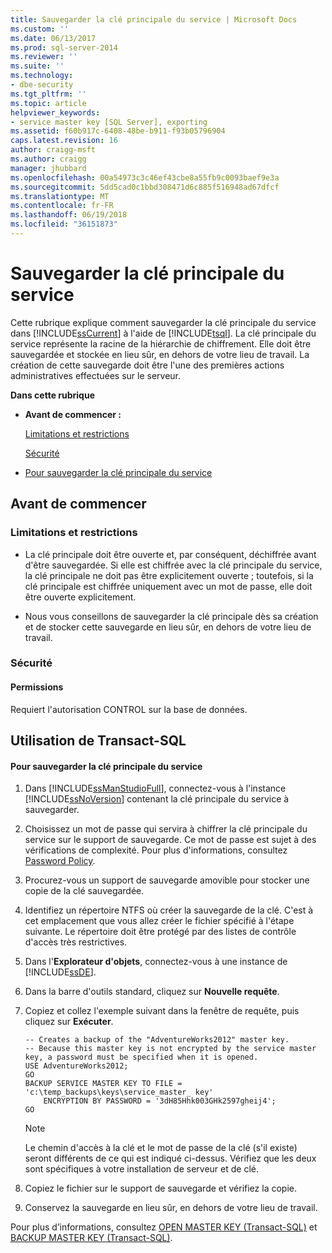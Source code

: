 ```yaml
---
title: Sauvegarder la clé principale du service | Microsoft Docs
ms.custom: ''
ms.date: 06/13/2017
ms.prod: sql-server-2014
ms.reviewer: ''
ms.suite: ''
ms.technology:
- dbe-security
ms.tgt_pltfrm: ''
ms.topic: article
helpviewer_keywords:
- service master key [SQL Server], exporting
ms.assetid: f60b917c-6408-48be-b911-f93b05796904
caps.latest.revision: 16
author: craigg-msft
ms.author: craigg
manager: jhubbard
ms.openlocfilehash: 00a54973c3c46ef43cbe8a55fb9c0093baef9e3a
ms.sourcegitcommit: 5dd5cad0c1bbd308471d6c885f516948ad67dfcf
ms.translationtype: MT
ms.contentlocale: fr-FR
ms.lasthandoff: 06/19/2018
ms.locfileid: "36151873"
---
```

# <a name="back-up-the-service-master-key"></a>Sauvegarder la clé principale du service
  Cette rubrique explique comment sauvegarder la clé principale du service dans [!INCLUDE[ssCurrent](../../../includes/sscurrent-md.md)] à l'aide de [!INCLUDE[tsql](../../../includes/tsql-md.md)]. La clé principale du service représente la racine de la hiérarchie de chiffrement. Elle doit être sauvegardée et stockée en lieu sûr, en dehors de votre lieu de travail. La création de cette sauvegarde doit être l'une des premières actions administratives effectuées sur le serveur.  
  
 **Dans cette rubrique**  
  
-   **Avant de commencer :**  
  
     [Limitations et restrictions](#Restrictions)  
  
     [Sécurité](#Security)  
  
-   [Pour sauvegarder la clé principale du service](#Procedure)  
  
##  <a name="BeforeYouBegin"></a> Avant de commencer  
  
###  <a name="Restrictions"></a> Limitations et restrictions  
  
-   La clé principale doit être ouverte et, par conséquent, déchiffrée avant d'être sauvegardée. Si elle est chiffrée avec la clé principale du service, la clé principale ne doit pas être explicitement ouverte ; toutefois, si la clé principale est chiffrée uniquement avec un mot de passe, elle doit être ouverte explicitement.  
  
-   Nous vous conseillons de sauvegarder la clé principale dès sa création et de stocker cette sauvegarde en lieu sûr, en dehors de votre lieu de travail.  
  
###  <a name="Security"></a> Sécurité  
  
####  <a name="Permissions"></a> Permissions  
 Requiert l'autorisation CONTROL sur la base de données.  
  
##  <a name="Procedure"></a> Utilisation de Transact-SQL  
  
#### <a name="to-back-up-the-service-master-key"></a>Pour sauvegarder la clé principale du service  
  
1.  Dans [!INCLUDE[ssManStudioFull](../../../includes/ssmanstudiofull-md.md)], connectez-vous à l'instance [!INCLUDE[ssNoVersion](../../../includes/ssnoversion-md.md)] contenant la clé principale du service à sauvegarder.  
  
2.  Choisissez un mot de passe qui servira à chiffrer la clé principale du service sur le support de sauvegarde. Ce mot de passe est sujet à des vérifications de complexité. Pour plus d'informations, consultez [Password Policy](../password-policy.md).  
  
3.  Procurez-vous un support de sauvegarde amovible pour stocker une copie de la clé sauvegardée.  
  
4.  Identifiez un répertoire NTFS où créer la sauvegarde de la clé. C'est à cet emplacement que vous allez créer le fichier spécifié à l'étape suivante. Le répertoire doit être protégé par des listes de contrôle d'accès très restrictives.  
  
5.  Dans l'**Explorateur d'objets**, connectez-vous à une instance de [!INCLUDE[ssDE](../../../includes/ssde-md.md)].  
  
6.  Dans la barre d'outils standard, cliquez sur **Nouvelle requête**.  
  
7.  Copiez et collez l'exemple suivant dans la fenêtre de requête, puis cliquez sur **Exécuter**.  
  
    ```  
    -- Creates a backup of the "AdventureWorks2012" master key.  
    -- Because this master key is not encrypted by the service master key, a password must be specified when it is opened.  
    USE AdventureWorks2012;  
    GO  
    BACKUP SERVICE MASTER KEY TO FILE = 'c:\temp_backups\keys\service_master_ key'   
        ENCRYPTION BY PASSWORD = '3dH85Hhk003GHk2597gheij4';  
    GO  
    ```  
  
    > [!NOTE]  
    >  Le chemin d'accès à la clé et le mot de passe de la clé (s'il existe) seront différents de ce qui est indiqué ci-dessus. Vérifiez que les deux sont spécifiques à votre installation de serveur et de clé.  
  
8.  Copiez le fichier sur le support de sauvegarde et vérifiez la copie.  
  
9. Conservez la sauvegarde en lieu sûr, en dehors de votre lieu de travail.  
  
 Pour plus d’informations, consultez [OPEN MASTER KEY &#40;Transact-SQL&#41;](/sql/t-sql/statements/open-master-key-transact-sql) et [BACKUP MASTER KEY &#40;Transact-SQL&#41;](/sql/t-sql/statements/backup-master-key-transact-sql).  
  
  
